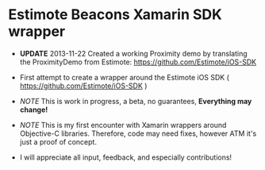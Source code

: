 Estimote Beacons Xamarin SDK wrapper
=======================

- **UPDATE** 2013-11-22 Created a working Proximity demo by translating the ProximityDemo from Estimote: https://github.com/Estimote/iOS-SDK

- First attempt to create a wrapper around the Estimote iOS SDK ( https://github.com/Estimote/iOS-SDK )
- *NOTE* This is work in progress, a beta, no guarantees, **Everything may change!**
- *NOTE* This is my first encounter with Xamarin wrappers around Objective-C libraries. Therefore, code may need fixes, however ATM it's just a proof of concept.
- I will appreciate all input, feedback, and especially contributions!
 

